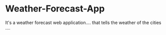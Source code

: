 # Weather-Forecast-App
It's a weather forecast web application.... that tells the weather of the cities ....

